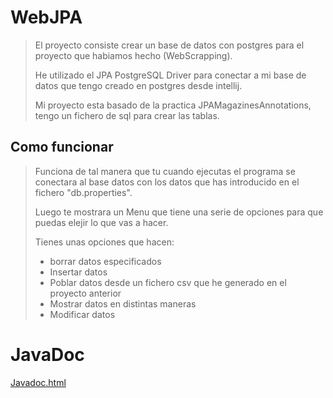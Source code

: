 # WebJPA

> El proyecto consiste crear un base de datos con postgres para el proyecto que habiamos hecho (WebScrapping).
>
> He utilizado el JPA PostgreSQL Driver para conectar a mi base de datos que tengo creado en postgres desde intellij.
>
> Mi proyecto esta basado de la practica JPAMagazinesAnnotations, tengo un fichero de sql para crear las tablas.


## Como funcionar

> Funciona de tal manera que tu cuando ejecutas el programa se conectara al base datos con los datos que has introducido en el fichero "db.properties".
>
> Luego te mostrara un Menu que tiene una serie de opciones para que puedas elejir lo que vas a hacer.
>
> Tienes unas opciones que hacen:
>
> - borrar datos especificados
> - Insertar datos
> - Poblar datos desde un fichero csv que he generado en el proyecto anterior
> - Mostrar datos en distintas maneras
> - Modificar datos


# JavaDoc
[Javadoc.html](https://xiaochaoy.github.io/WebJDBC/)

